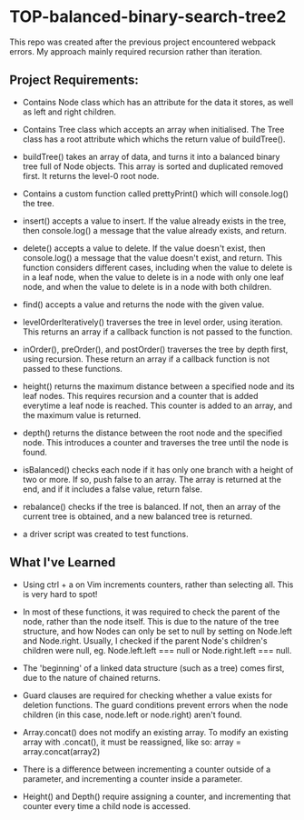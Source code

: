 # TOP-balanced-binary-search-tree2

This repo was created after the previous project encountered webpack errors.
My approach mainly required recursion rather than iteration.

## Project Requirements:

- Contains Node class which has an attribute for the data it stores, as well as left and right children.

- Contains Tree class which accepts an array when initialised. The Tree class has a root attribute which whichs the return value of buildTree().

- buildTree() takes an array of data, and turns it into a balanced binary tree full of Node objects. This array is sorted and duplicated removed first. It returns the level-0 root node. 

- Contains a custom function called prettyPrint() which will console.log() the tree.

- insert() accepts a value to insert. If the value already exists in the tree, then console.log() a message that the value already exists, and return.

- delete() accepts a value to delete. If the value doesn't exist, then console.log() a message that the value doesn't exist, and return. This function considers different cases, including when the value to delete is in a leaf node, when the value to delete is in a node with only one leaf node, and when the value to delete is in a node with both children. 

- find() accepts a value and returns the node with the given value. 

- levelOrderIteratively() traverses the tree in level order, using iteration. This returns an array if a callback function is not passed to the function. 

- inOrder(), preOrder(), and postOrder() traverses the tree by depth first, using recursion. These return an array if a callback function is not passed to these functions.

- height() returns the maximum distance between a specified node and its leaf nodes. This requires recursion and a counter that is added everytime a leaf node is reached. This counter is added to an array, and the maximum value is returned.

- depth() returns the distance between the root node and the specified node. This introduces a counter and traverses the tree until the node is found.

- isBalanced() checks each node if it has only one branch with a height of two or more. If so, push false to an array. The array is returned at the end, and if it includes a false value, return false.

- rebalance() checks if the tree is balanced. If not, then an array of the current tree is obtained, and a new balanced tree is returned.

- a driver script was created to test functions.

## What I've Learned

- Using ctrl + a on Vim increments counters, rather than selecting all. This is very hard to spot!

- In most of these functions, it was required to check the parent of the node, rather than the node itself. This is due to the nature of the tree structure, and how Nodes can only be set to null by setting on Node.left and Node.right. Usually, I checked if the parent Node's children's children were null, eg. Node.left.left === null or Node.right.left === null.

- The 'beginning' of a linked data structure (such as a tree) comes first, due to the nature of chained returns.

- Guard clauses are required for checking whether a value exists for deletion functions. The guard conditions prevent errors when the node children (in this case, node.left or node.right) aren't found.

- Array.concat() does not modify an existing array. To modify an existing array with .concat(), it must be reassigned, like so: array = array.concat(array2)

- There is a difference between incrementing a counter outside of a parameter, and incrementing a counter inside a parameter.

- Height() and Depth() require assigning a counter, and incrementing that counter every time a child node is accessed.

